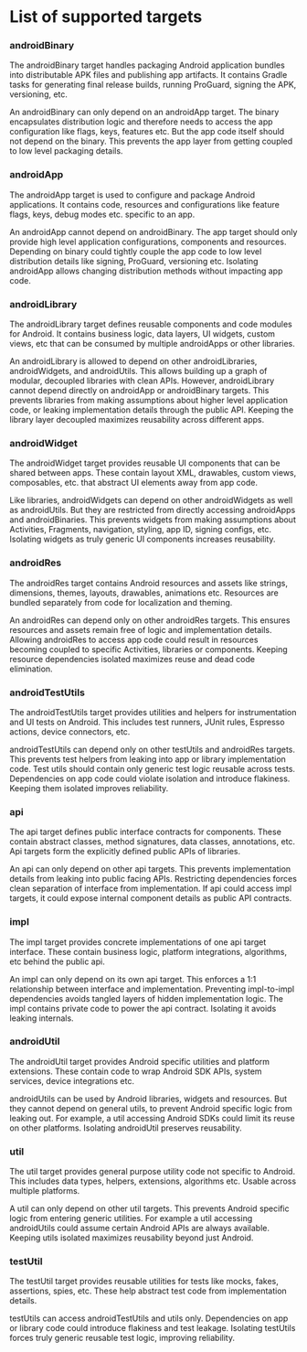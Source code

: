# List of supported targets

### androidBinary
The androidBinary target handles packaging Android application bundles into distributable APK files and publishing app artifacts. It contains Gradle tasks for generating final release builds, running ProGuard, signing the APK, versioning, etc.

An androidBinary can only depend on an androidApp target. The binary encapsulates distribution logic and therefore needs to access the app configuration like flags, keys, features etc. But the app code itself should not depend on the binary. This prevents the app layer from getting coupled to low level packaging details.

### androidApp
The androidApp target is used to configure and package Android applications. It contains code, resources and configurations like feature flags, keys, debug modes etc. specific to an app.

An androidApp cannot depend on androidBinary. The app target should only provide high level application configurations, components and resources. Depending on binary could tightly couple the app code to low level distribution details like signing, ProGuard, versioning etc. Isolating androidApp allows changing distribution methods without impacting app code.

### androidLibrary
The androidLibrary target defines reusable components and code modules for Android. It contains business logic, data layers, UI widgets, custom views, etc that can be consumed by multiple androidApps or other libraries.

An androidLibrary is allowed to depend on other androidLibraries, androidWidgets, and androidUtils. This allows building up a graph of modular, decoupled libraries with clean APIs. However, androidLibrary cannot depend directly on androidApp or androidBinary targets. This prevents libraries from making assumptions about higher level application code, or leaking implementation details through the public API. Keeping the library layer decoupled maximizes reusability across different apps.

### androidWidget
The androidWidget target provides reusable UI components that can be shared between apps. These contain layout XML, drawables, custom views, composables, etc. that abstract UI elements away from app code.

Like libraries, androidWidgets can depend on other androidWidgets as well as androidUtils. But they are restricted from directly accessing androidApps and androidBinaries. This prevents widgets from making assumptions about Activities, Fragments, navigation, styling, app ID, signing configs, etc. Isolating widgets as truly generic UI components increases reusability.

### androidRes
The androidRes target contains Android resources and assets like strings, dimensions, themes, layouts, drawables, animations etc. Resources are bundled separately from code for localization and theming.

An androidRes can depend only on other androidRes targets. This ensures resources and assets remain free of logic and implementation details. Allowing androidRes to access app code could result in resources becoming coupled to specific Activities, libraries or components. Keeping resource dependencies isolated maximizes reuse and dead code elimination.

### androidTestUtils
The androidTestUtils target provides utilities and helpers for instrumentation and UI tests on Android. This includes test runners, JUnit rules, Espresso actions, device connectors, etc.

androidTestUtils can depend only on other testUtils and androidRes targets. This prevents test helpers from leaking into app or library implementation code. Test utils should contain only generic test logic reusable across tests. Dependencies on app code could violate isolation and introduce flakiness. Keeping them isolated improves reliability.

### api
The api target defines public interface contracts for components. These contain abstract classes, method signatures, data classes, annotations, etc. Api targets form the explicitly defined public APIs of libraries.

An api can only depend on other api targets. This prevents implementation details from leaking into public facing APIs. Restricting dependencies forces clean separation of interface from implementation. If api could access impl targets, it could expose internal component details as public API contracts.

### impl
The impl target provides concrete implementations of one api target interface. These contain business logic, platform integrations, algorithms, etc behind the public api.

An impl can only depend on its own api target. This enforces a 1:1 relationship between interface and implementation. Preventing impl-to-impl dependencies avoids tangled layers of hidden implementation logic. The impl contains private code to power the api contract. Isolating it avoids leaking internals.

### androidUtil
The androidUtil target provides Android specific utilities and platform extensions. These contain code to wrap Android SDK APIs, system services, device integrations etc.

androidUtils can be used by Android libraries, widgets and resources. But they cannot depend on general utils, to prevent Android specific logic from leaking out. For example, a util accessing Android SDKs could limit its reuse on other platforms. Isolating androidUtil preserves reusability.

### util
The util target provides general purpose utility code not specific to Android. This includes data types, helpers, extensions, algorithms etc. Usable across multiple platforms.

A util can only depend on other util targets. This prevents Android specific logic from entering generic utilities. For example a util accessing androidUtils could assume certain Android APIs are always available. Keeping utils isolated maximizes reusability beyond just Android.

### testUtil
The testUtil target provides reusable utilities for tests like mocks, fakes, assertions, spies, etc. These help abstract test code from implementation details.

testUtils can access androidTestUtils and utils only. Dependencies on app or library code could introduce flakiness and test leakage. Isolating testUtils forces truly generic reusable test logic, improving reliability.
